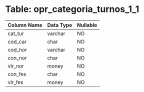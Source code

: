 # Table: opr_categoria_turnos_1_1

| Column Name | Data Type | Nullable |
|-------------|-----------|----------|
| cat_tur | varchar | NO |
| cod_car | char | NO |
| cod_hor | varchar | NO |
| con_nor | char | NO |
| vlr_nor | money | NO |
| con_fes | char | NO |
| vlr_fes | money | NO |
